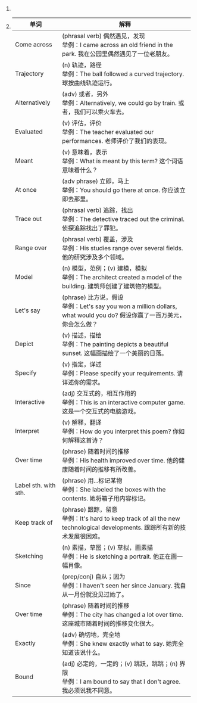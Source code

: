 1. 
   
2. | 单词                 | 解释                                                         |
   | -------------------- | ------------------------------------------------------------ |
   | Come across          | (phrasal verb) 偶然遇见，发现<br />举例：I came across an old friend in the park. 我在公园里偶然遇见了一位老朋友。 |
   | Trajectory           | (n) 轨迹，路径<br />举例：The ball followed a curved trajectory. 球按曲线轨迹运行。 |
   | Alternatively        | (adv) 或者，另外<br />举例：Alternatively, we could go by train. 或者，我们可以乘火车去。 |
   | Evaluated            | (v) 评估，评价<br />举例：The teacher evaluated our performances. 老师评价了我们的表现。 |
   | Meant                | (v) 意味着，表示<br />举例：What is meant by this term? 这个词语意味着什么？ |
   | At once              | (adv phrase) 立即，马上<br />举例：You should go there at once. 你应该立即去那里。 |
   | Trace out            | (phrasal verb) 追踪，找出<br />举例：The detective traced out the criminal. 侦探追踪找出了罪犯。 |
   | Range over           | (phrasal verb) 覆盖，涉及<br />举例：His studies range over several fields. 他的研究涉及多个领域。 |
   | Model                | (n) 模型，范例；(v) 建模，模拟<br />举例：The architect created a model of the building. 建筑师创建了建筑物的模型。 |
   | Let's say            | (phrase) 比方说，假设<br />举例：Let's say you won a million dollars, what would you do? 假设你赢了一百万美元，你会怎么做？ |
   | Depict               | (v) 描述，描绘<br />举例：The painting depicts a beautiful sunset. 这幅画描绘了一个美丽的日落。 |
   | Specify              | (v) 指定，详述<br />举例：Please specify your requirements. 请详述你的需求。 |
   | Interactive          | (adj) 交互式的，相互作用的<br />举例：This is an interactive computer game. 这是一个交互式的电脑游戏。 |
   | Interpret            | (v) 解释，翻译<br />举例：How do you interpret this poem? 你如何解释这首诗？ |
   | Over time            | (phrase) 随着时间的推移<br />举例：His health improved over time. 他的健康随着时间的推移有所改善。 |
   | Label sth. with sth. | (phrase) 用...标记某物<br />举例：She labeled the boxes with the contents. 她将箱子用内容标记。 |
   | Keep track of        | (phrase) 跟踪，留意<br />举例：It's hard to keep track of all the new technological developments. 跟踪所有新的技术发展很困难。 |
   | Sketching            | (n) 素描，草图；(v) 草拟，画素描<br />举例：He is sketching a portrait. 他正在画一幅肖像。 |
   | Since                | (prep/conj) 自从；因为<br />举例：I haven't seen her since January. 我自从一月份就没见过她了。 |
   | Over time            | (phrase) 随着时间的推移<br />举例：The city has changed a lot over time. 这座城市随着时间的推移变化很大。 |
   | Exactly              | (adv) 确切地，完全地<br />举例：She knew exactly what to say. 她完全知道该说什么。 |
   | Bound                | (adj) 必定的，一定的；(v) 跳跃，跳跳；(n) 界限<br />举例：I am bound to say that I don't agree. 我必须说我不同意。 |
